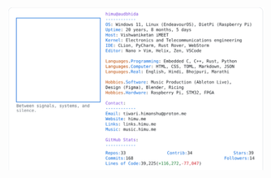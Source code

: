 <a href="https://github.com/HimuCodes">
  <picture>
    <source media="(prefers-color-scheme: dark)" srcset="https://raw.githubusercontent.com/HimuCodes/HimuCodes/main/dark.svg?b=1758512229">
    <img alt="HimuCodes's GitHub Profile README" src="https://raw.githubusercontent.com/HimuCodes/HimuCodes/main/light.svg?b=1758512229">
  </picture>
</a>
